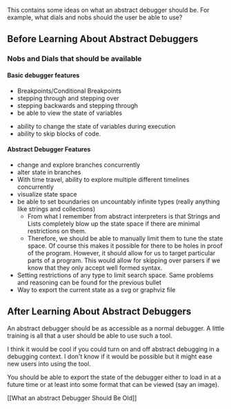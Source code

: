 This contains some ideas on what an abstract debugger should be.
For example, what dials and nobs should the user be able to use?

## Before Learning About Abstract Debuggers
### Nobs and Dials that should be available
#### Basic debugger features
* Breakpoints/Conditional Breakpoints
* stepping through and stepping over
* stepping backwards and stepping through
* be able to view the state of variables
- ability to change the state of variables during execution
- ability to skip blocks of code.

#### Abstract Debugger Features
* change and explore branches concurrently
* alter state in branches
* With time travel, ability to explore multiple different timelines concurrently
* visualize state space
* be able to set boundaries on uncountably infinite types (really anything like strings and collections)
  * From what I remember from abstract interpreters is that Strings and Lists completely blow up the state space if there are minimal restrictions on them.
  * Therefore, we should be able to manually limit them to tune the state space. Of course this makes it possible for there to be holes in proof of the program. However, it should allow for us to target particular parts of a program. This would allow for skipping over parsers if we know that they only accept well formed syntax.
* Setting restrictions of any type to limit search space. Same problems and reasoning can be found for the previous bullet
* Way to export the current state as a svg or graphviz file

## After Learning About Abstract Debuggers

An abstract debugger should be as accessible as a normal debugger. A little training is all that a user should be able to use such a tool.

I think it would be cool if you could turn on and off abstract debugging in a debugging context. I don't know if it would be possible but it might ease new users into using the tool.

You should be able to export the state of the debugger either to load in at a future time or at least into some format that can be viewed (say an image).

[[What an abstract Debugger Should Be Old]]